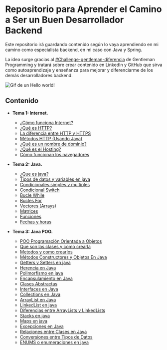 # Repositorio para Aprender el Camino a Ser un Buen Desarrollador Backend
Este repositorio irá guardando contenido según lo vaya aprendiendo en mi camino como especialista backend, en mi caso con Java y Spring.

La idea surge gracias al [#Challenge-gentleman-diferencia](https://www.youtube.com/watch?v=T1bTgsYjkYw&t) de Gentleman Programming y tratará sobre crear contenido en LinkedIn y GitHub que sirva como autoaprendizaje y enseñanza para mejorar y diferenciarme de los demás desarrolladores backend.

![Gif de un Hello world!](https://www.iiserkol.ac.in/~cds/assets/image/intro_to_comp_programming.jpg)

## Contenido
- **Tema 1: Internet.**
  - [¿Cómo funciona Internet?](1.%20Internet/1.Cómo%20funciona%20Internet.md)
  - [¿Qué es HTTP?](1.%20Internet/2.Qué%20es%20HTTP.md)
  - [La diferencia entre HTTP y HTTPS](1.%20Internet/3.La%20diferencia%20entre%20HTTP%20y%20HTTPS.md)
  - [Métodos HTTP (Usando Java)](1.%20Internet/4.Métodos%20HTTP%20(Usando%20Java).md)
  - [¿Qué es un nombre de dominio?](1.%20Internet/5.Qué%20es%20un%20nombre%20de%20dominio)
  - [¿Qué es el Hosting?](1.%20Internet/6.Qué%20es%20el%20Hosting.md)
  - [Cómo funcionan los navegadores](1.%20Internet/7.Cómo%20funcionan%20los%20navegadores.md)

- **Tema 2: Java.**
  - [¿Que es java?](2.Java/1.Que%20es%20java.md)
  - [Tipos de datos y variables en java](2.Java/2.Tipos%20de%20datos%20y%20variables%20en%20java.md)
  - [Condicionales simples y multiples](2.Java/3.Condicionales%20simples%20y%20multiples.md)
  - [Condicional Switch](2.Java/4.Condicional%20Switch.md)
  - [Bucle While](2.Java/5.Bucle%20While.md)
  - [Bucles For](2.Java/6.Bucles%20For.md)
  - [Vectores (Arrays)](2.Java/7.Vectores%20(Arrays).md)
  - [Matrices](2.Java/8.Matrices.md)
  - [Funciones](2.Java/9.Funciones.md)
  - [Fechas y horas](2.Java/10.Fechas%20y%20horas.md)

- **Tema 3: Java POO.**
  - [POO Programación Orientada a Objetos](3.Java%20POO/11.POO%20Programación%20Orientada%20a%20Objetos.md)
  - [Que son las clases y como crearla](3.Java%20POO/12.Que%20son%20las%20clases%20y%20como%20crearla.md)
  - [Metodos y como crearlos](3.Java%20POO/13.Metodos%20y%20como%20crearlos.md)
  - [Métodos Constructores y Objetos En Java](3.Java%20POO/14.Métodos%20Constructores%20y%20Objetos%20En%20Java.md)
  - [Getters y Setters en java](3.Java%20POO/15.Getters%20y%20Setters%20en%20java.md)
  - [Herencia en Java](3.Java%20POO/16.Herencia%20en%20Java.md)
  - [Polimorfismo en java](3.Java%20POO/17.Polimorfismo%20en%20java.md)
  - [Encapsulamiento en Java](3.Java%20POO/18.Encapsulamiento%20en%20Java.md)
  - [Clases Abstractas](3.Java%20POO/19.Clases%20Abstractas.md)
  - [Interfaces en Java](3.Java%20POO/20.Interfaces%20en%20Java.md)
  - [Collections en Java](3.Java%20POO/21.Collections%20en%20Java.md)
  - [ArrayList en Java](3.Java%20POO/22.ArrayList%20en%20Java.md)
  - [LinkedList en java](3.Java%20POO/23.LinkedList%20en%20java.md)
  - [Diferencias entre ArrayLists y LinkedLists](3.Java%20POO/24.Diferencias%20entre%20ArrayLists%20y%20LinkedLists.md)
  - [Stacks en java](3.Java%20POO/25.Stacks%20en%20java.md)
  - [Maps en java](3.Java%20POO/26.Maps%20en%20java.md)
  - [Excepciones en Java](3.Java%20POO/27.Excepciones%20en%20Java.md)
  - [Relaciones entre Clases en Java](3.Java%20POO/28.Relaciones%20entre%20Clases%20en%20Java.md)
  - [Conversiones entre Tipos de Datos](3.Java%20POO/29.Conversiones%20entre%20Tipos%20de%20Datos.md)
  - [ENUMS o enumeraciones en java](3.Java%20POO/30.ENUMS%20o%20enumeraciones%20en%20java.md)